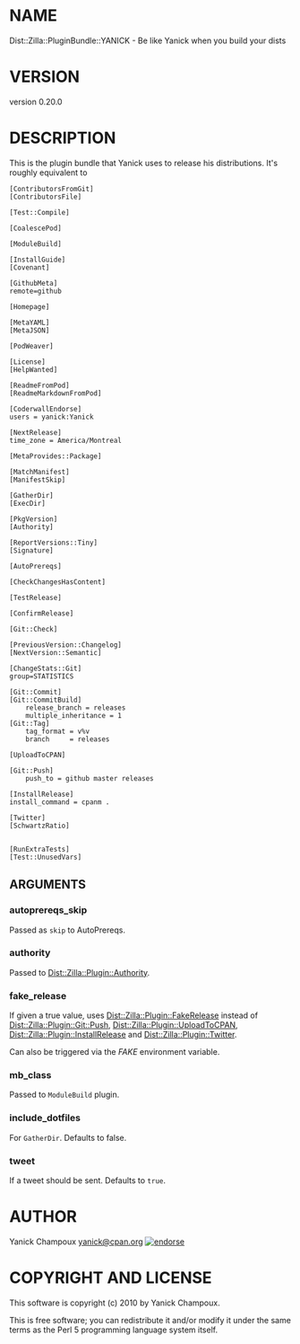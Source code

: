 # NAME

Dist::Zilla::PluginBundle::YANICK - Be like Yanick when you build your dists

# VERSION

version 0.20.0

# DESCRIPTION

This is the plugin bundle that Yanick uses to release
his distributions. It's roughly equivalent to

    [ContributorsFromGit]
    [ContributorsFile]

    [Test::Compile]

    [CoalescePod]

    [ModuleBuild]

    [InstallGuide]
    [Covenant]

    [GithubMeta]
    remote=github

    [Homepage]

    [MetaYAML]
    [MetaJSON]

    [PodWeaver]

    [License]
    [HelpWanted]

    [ReadmeFromPod]
    [ReadmeMarkdownFromPod]

    [CoderwallEndorse]
    users = yanick:Yanick

    [NextRelease]
    time_zone = America/Montreal

    [MetaProvides::Package]

    [MatchManifest]
    [ManifestSkip]

    [GatherDir]
    [ExecDir]

    [PkgVersion]
    [Authority]

    [ReportVersions::Tiny]
    [Signature]

    [AutoPrereqs]

    [CheckChangesHasContent]

    [TestRelease]

    [ConfirmRelease]

    [Git::Check]

    [PreviousVersion::Changelog]
    [NextVersion::Semantic]

    [ChangeStats::Git]
    group=STATISTICS

    [Git::Commit]
    [Git::CommitBuild]
        release_branch = releases
        multiple_inheritance = 1
    [Git::Tag]
        tag_format = v%v
        branch     = releases

    [UploadToCPAN]

    [Git::Push]
        push_to = github master releases

    [InstallRelease]
    install_command = cpanm .

    [Twitter]
    [SchwartzRatio]


    [RunExtraTests]
    [Test::UnusedVars]

## ARGUMENTS

### autoprereqs\_skip

Passed as `skip` to AutoPrereqs.

### authority

Passed to [Dist::Zilla::Plugin::Authority](https://metacpan.org/pod/Dist::Zilla::Plugin::Authority).

### fake\_release

If given a true value, uses [Dist::Zilla::Plugin::FakeRelease](https://metacpan.org/pod/Dist::Zilla::Plugin::FakeRelease)
instead of 
[Dist::Zilla::Plugin::Git::Push](https://metacpan.org/pod/Dist::Zilla::Plugin::Git::Push),
[Dist::Zilla::Plugin::UploadToCPAN](https://metacpan.org/pod/Dist::Zilla::Plugin::UploadToCPAN),
[Dist::Zilla::Plugin::InstallRelease](https://metacpan.org/pod/Dist::Zilla::Plugin::InstallRelease) and
[Dist::Zilla::Plugin::Twitter](https://metacpan.org/pod/Dist::Zilla::Plugin::Twitter).

Can also be triggered via the _FAKE_ environment variable.

### mb\_class

Passed to `ModuleBuild` plugin.

### include\_dotfiles

For `GatherDir`. Defaults to false.

### tweet

If a tweet should be sent. Defaults to `true`.

# AUTHOR

Yanick Champoux <yanick@cpan.org> [![endorse](http://api.coderwall.com/yanick/endorsecount.png)](http://coderwall.com/yanick)

# COPYRIGHT AND LICENSE

This software is copyright (c) 2010 by Yanick Champoux.

This is free software; you can redistribute it and/or modify it under
the same terms as the Perl 5 programming language system itself.
